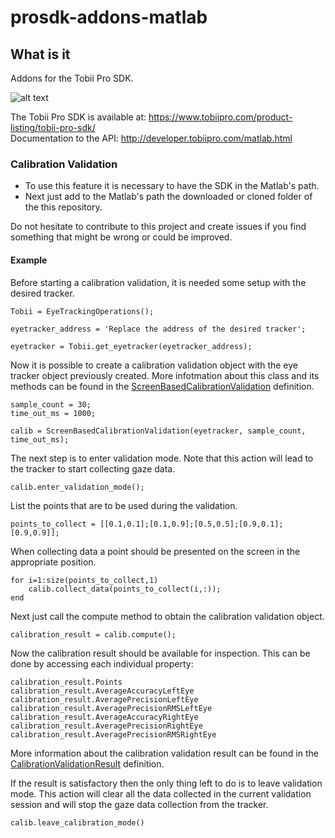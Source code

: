 # prosdk-addons-matlab

## What is it
Addons for the Tobii Pro SDK.

![alt text](https://www.tobiipro.com/imagevault/publishedmedia/6rkt3jb83qlottsfh1ts/Tobii-Pro-SDK-with-VR-3_1-banner.jpg)


The Tobii Pro SDK is available at: https://www.tobiipro.com/product-listing/tobii-pro-sdk/ <br />
Documentation to the API: http://developer.tobiipro.com/matlab.html


### Calibration Validation
* To use this feature it is necessary to have the SDK in the Matlab's path.
* Next just add to the Matlab's path the downloaded or cloned folder of the this repository.


Do not hesitate to contribute to this project and create issues if you find something that might be wrong or could be improved.

#### Example
Before starting a calibration validation, it is needed some setup with the desired tracker.
```
Tobii = EyeTrackingOperations();

eyetracker_address = 'Replace the address of the desired tracker';

eyetracker = Tobii.get_eyetracker(eyetracker_address);
```
Now it is possible to create a calibration validation object with the eye tracker object previously created.
More infotmation about this class and its methods can be found in the [ScreenBasedCalibrationValidation](source\ScreenBasedCalibrationValidation\ScreenBasedCalibrationValidation.m) definition.
```
sample_count = 30;
time_out_ms = 1000;

calib = ScreenBasedCalibrationValidation(eyetracker, sample_count, time_out_ms);
```
The next step is to enter validation mode. Note that this action will lead to the tracker to start collecting gaze data.
```
calib.enter_validation_mode();
```

List the points that are to be used during the validation.
```
points_to_collect = [[0.1,0.1];[0.1,0.9];[0.5,0.5];[0.9,0.1];[0.9,0.9]];
```

When collecting data a point should be presented on the screen in the appropriate position.
```
for i=1:size(points_to_collect,1)
    calib.collect_data(points_to_collect(i,:));
end
```

Next just call the compute method to obtain the calibration validation object.
```
calibration_result = calib.compute();
```

Now the calibration result should be available for inspection.
This can be done by accessing each individual property:
```
calibration_result.Points
calibration_result.AverageAccuracyLeftEye
calibration_result.AveragePrecisionLeftEye
calibration_result.AveragePrecisionRMSLeftEye
calibration_result.AverageAccuracyRightEye
calibration_result.AveragePrecisionRightEye
calibration_result.AveragePrecisionRMSRightEye
```

More information about the calibration validation result can be found in the [CalibrationValidationResult](source\ScreenBasedCalibrationValidation\CalibrationValidationResult.m) definition.

If the result is satisfactory then the only thing left to do is to leave validation mode.
This action will clear all the data collected in the current validation session and will stop the gaze data collection
from the tracker.
```
calib.leave_calibration_mode()
```